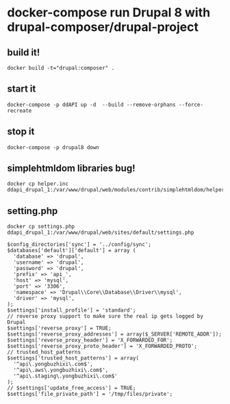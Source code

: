 # docker-compose run Drupal 8 with drupal-composer/drupal-project

## build it!
	docker build -t="drupal:composer" .
## start it
	docker-compose -p ddAPI up -d  --build --remove-orphans --force-recreate
## stop it
	docker-compose -p drupal8 down


## simplehtmldom libraries bug!
    docker cp helper.inc ddapi_drupal_1:/var/www/drupal/web/modules/contrib/simplehtmldom/helper.inc
## setting.php
    docker cp settings.php ddapi_drupal_1:/var/www/drupal/web/sites/default/settings.php
    
    $config_directories['sync'] = '../config/sync';
    $databases['default']['default'] = array (
      'database' => 'drupal',
      'username' => 'drupal',
      'password' => 'drupal',
      'prefix' => 'api_',
      'host' => 'mysql',
      'port' => '3306',
      'namespace' => 'Drupal\\Core\\Database\\Driver\\mysql',
      'driver' => 'mysql',
    );
    $settings['install_profile'] = 'standard';
    // reverse proxy support to make sure the real ip gets logged by Drupal
    $settings['reverse_proxy'] = TRUE;
    $settings['reverse_proxy_addresses'] = array($_SERVER['REMOTE_ADDR']);
    $settings['reverse_proxy_header'] = 'X_FORWARDED_FOR';
    $settings['reverse_proxy_proto_header'] = 'X_FORWARDED_PROTO';
    // trusted_host_patterns
    $settings['trusted_host_patterns'] = array(
      '^api\.yongbuzhixi\.com$',
      '^api\.aws\.yongbuzhixi\.com$',
      '^api\.staging\.yongbuzhixi\.com$'
    );
    // $settings['update_free_access'] = TRUE;
    $settings['file_private_path'] = '/tmp/files/private'; 